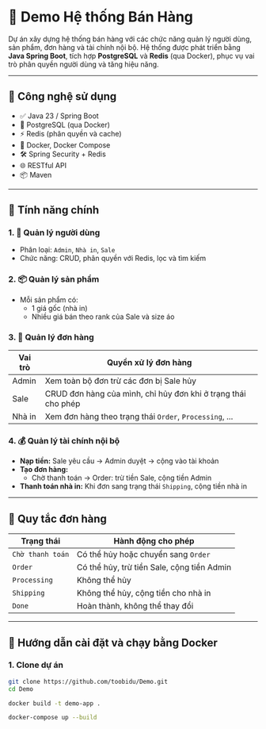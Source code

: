 # 🛒 Demo Hệ thống Bán Hàng

Dự án xây dựng hệ thống bán hàng với các chức năng quản lý người dùng, sản phẩm, đơn hàng và tài chính nội bộ. Hệ thống được phát triển bằng **Java Spring Boot**, tích hợp **PostgreSQL** và **Redis** (qua Docker), phục vụ vai trò phân quyền người dùng và tăng hiệu năng.

---

## 🧱 Công nghệ sử dụng

- ✅ Java 23 / Spring Boot
- 🐘 PostgreSQL (qua Docker)
- ⚡ Redis (phân quyền và cache)
- 🐳 Docker, Docker Compose
- 🛠️ Spring Security + Redis
- 🌐 RESTful API
- 📦 Maven

---

## 📌 Tính năng chính

### 1. 👤 Quản lý người dùng
- Phân loại: `Admin`, `Nhà in`, `Sale`
- Chức năng: CRUD, phân quyền với Redis, lọc và tìm kiếm

### 2. 📦 Quản lý sản phẩm
- Mỗi sản phẩm có:
    - 1 giá gốc (nhà in)
    - Nhiều giá bán theo rank của Sale và size áo

### 3. 🛒 Quản lý đơn hàng

| Vai trò     | Quyền xử lý đơn hàng                                          |
|-------------|---------------------------------------------------------------|
| Admin       | Xem toàn bộ đơn trừ các đơn bị Sale hủy                       |
| Sale        | CRUD đơn hàng của mình, chỉ hủy đơn khi ở trạng thái cho phép |
| Nhà in      | Xem đơn hàng theo trạng thái `Order`, `Processing`, ...       |

### 4. 💰 Quản lý tài chính nội bộ

- **Nạp tiền:** Sale yêu cầu → Admin duyệt → cộng vào tài khoản
- **Tạo đơn hàng:**
    - Chờ thanh toán → Order: trừ tiền Sale, cộng tiền Admin
- **Thanh toán nhà in:** Khi đơn sang trạng thái `Shipping`, cộng tiền nhà in

---

## 🧾 Quy tắc đơn hàng

| Trạng thái         | Hành động cho phép                                  |
|--------------------|-----------------------------------------------------|
| `Chờ thanh toán`   | Có thể hủy hoặc chuyển sang `Order`                 |
| `Order`            | Có thể hủy, trừ tiền Sale, cộng tiền Admin          |
| `Processing`       | Không thể hủy                                       |
| `Shipping`         | Không thể hủy, cộng tiền cho nhà in                 |
| `Done`             | Hoàn thành, không thể thay đổi                      |

---

## 🚀 Hướng dẫn cài đặt và chạy bằng Docker

### 1. Clone dự án

```bash
git clone https://github.com/toobidu/Demo.git
cd Demo
```
```bash
docker build -t demo-app .
```
```bash
docker-compose up --build
```